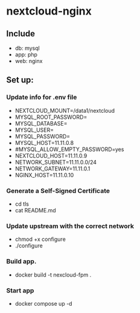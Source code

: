 # nextcloud-nginx

## Include
 - db: mysql
 - app: php
 - web: nginx

## Set up:
### Update info for .env file
 - NEXTCLOUD_MOUNT=/data1/nextcloud
 - MYSQL_ROOT_PASSWORD=
 - MYSQL_DATABASE=
 - MYSQL_USER=
 - MYSQL_PASSWORD=
 - MYSQL_HOST=11.11.0.8
 - #MYSQL_ALLOW_EMPTY_PASSWORD=yes
 - NEXTCLOUD_HOST=11.11.0.9
 - NETWORK_SUBNET=11.11.0.0/24
 - NETWORK_GATEWAY=11.11.0.1
 - NGINX_HOST=11.11.0.10
### Generate a Self-Signed Certificate
 - cd tls
 - cat README.md
### Update upstream with the correct network
 - chmod +x configure
 - ./configure
### Build app.
 - docker build -t nexcloud-fpm .
### Start app
 - docker compose up -d